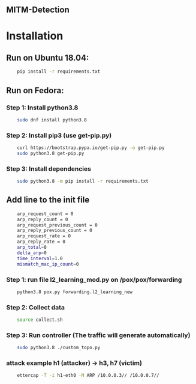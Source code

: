 ## MITM-Detection

# Installation

## Run on Ubuntu 18.04:

```bash
    pip install -r requirements.txt
```

## Run on Fedora:

### Step 1: Install python3.8

```bash
    sudo dnf install python3.8
```

### Step 2: Install pip3 (use get-pip.py)

```bash
    curl https://bootstrap.pypa.io/get-pip.py -o get-pip.py
    sudo python3.8 get-pip.py
```

### Step 3: Install dependencies

```bash
    sudo python3.8 -m pip install -r requirements.txt
```

## Add line to the init file

```bash
    arp_request_count = 0
    arp_reply_count = 0
    arp_request_previous_count = 0
    arp_reply_previous_count = 0
    arp_request_rate = 0
    arp_reply_rate = 0
    arp_total=0
    delta_arp=0
    time_interval=1.0
    mismatch_mac_ip_count=0
```

### Step 1: run file l2_learning_mod.py on /pox/pox/forwarding

```bash
    python3.8 pox.py forwarding.l2_learning_new
```

### Step 2: Collect data

```bash
    source collect.sh
```

### Step 3: Run controller (The traffic will generate automatically)

```bash
    sudo python3.8 ./custom_topo.py
```

### attack example h1 (attacker) -> h3, h7 (victim)

```bash
    ettercap -T -i h1-eth0 -M ARP /10.0.0.3// /10.0.0.7//
```
